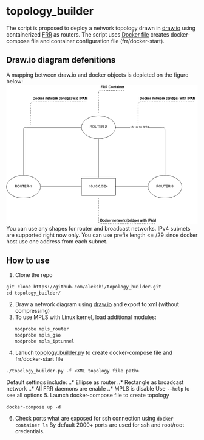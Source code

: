 # topology_builder
The script is proposed to deploy a network topology drawn in [draw.io](https://app.diagrams.net/) using containerized [FRR](https://frrouting.org/) as routers. The script uses [Docker file](https://github.com/alekshi/topology_builder/blob/master/frr/Dockerfile) creates docker-compose file and container configuration file (frr/docker-start). 

## Draw.io diagram defenitions
A mapping between draw.io and docker objects is depicted on the figure below:
![image](https://github.com/alekshi/topology_builder/blob/master/diagram-definition.png "Mapping between draw.io and docker")
You can use any shapes for router and broadcast networks. IPv4 subnets are supported right now only. You can use prefix length <= /29 since docker host use one address from each subnet.

## How to use
1. Clone the repo
```
git clone https://github.com/alekshi/topology_builder.git
cd topology_builder/
```
2. Draw a network diagram using [draw.io](https://app.diagrams.net/) and export to xml (without compressing)
3. To use MPLS with Linux kernel, load additional modules:
```  
   modprobe mpls_router
   modprobe mpls_gso
   modprobe mpls_iptunnel
 ```
4. Lanuch [topology_builder.py](https://github.com/alekshi/topology_builder/blob/master/topology_builder.py) to create docker-compose file and frr/docker-start file
``` 
./topology_builder.py -f <XML topology file path>
``` 
Default settings include:
..* Ellipse as router
..* Rectangle as broadcast network
..* All FRR daemons are enable
..* MPLS is disable
Use ``` --help ```  to see all options
5. Launch docker-compose file to create topology
``` 
docker-compose up -d
``` 
6. Check ports what are exposed for ssh connection using ```docker container ls```  By default 2000+ ports are used for ssh and root/root credentials. 
